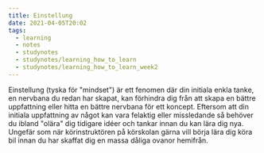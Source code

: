 ```yaml
---
title: Einstellung
date: 2021-04-05T20:02
tags: 
  - learning
  - notes
  - studynotes
  - studynotes/learning_how_to_learn
  - studynotes/learning_how_to_learn_week2
---
```


Einstellung (tyska för "mindset") är ett fenomen där din initiala enkla tanke,
en nervbana du redan har skapat, kan förhindra dig från att skapa en bättre
uppfattning eller hitta en bättre nervbana för ett koncept. Eftersom att din
initiala uppfattning av något kan vara felaktig eller missledande så behöver du
ibland "olära" dig tidigare idéer och tankar innan du kan lära dig nya. Ungefär
som när körinstruktören på körskolan gärna vill börja lära dig köra bil innan du
har skaffat dig en massa dåliga ovanor hemifrån.
